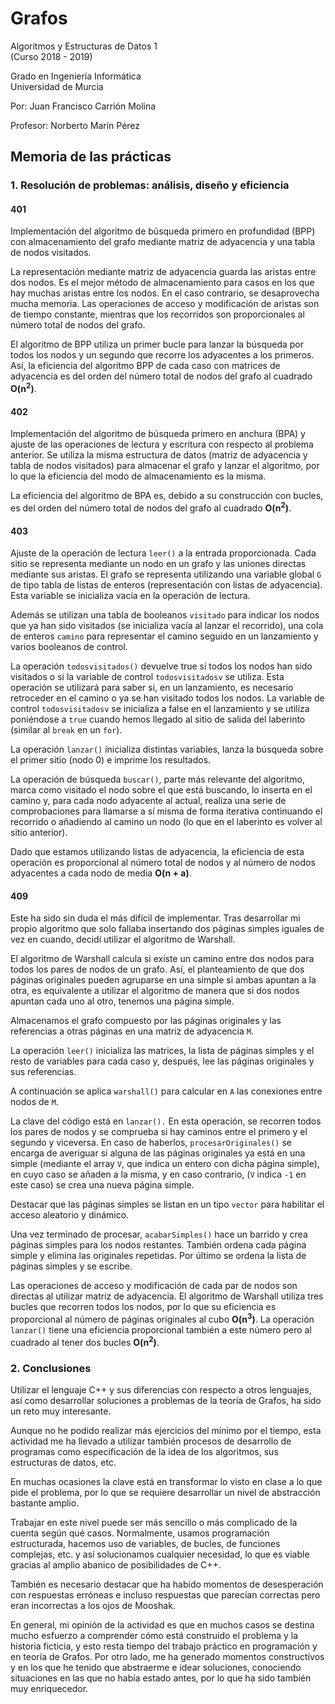 # Grafos

Algoritmos y Estructuras de Datos 1  
(Curso 2018 - 2019)

Grado en Ingeniería Informática  
Universidad de Murcia

Por: Juan Francisco Carrión Molina

Profesor: Norberto Marín Pérez

## Memoria de las prácticas

### 1. Resolución de problemas: análisis, diseño y eficiencia

#### 401

Implementación del algoritmo de búsqueda primero en profundidad (BPP) con almacenamiento del grafo mediante matriz de adyacencia y una tabla de nodos visitados.

La representación mediante matriz de adyacencia guarda las aristas entre dos nodos. Es el mejor método de almacenamiento para casos en los que hay muchas aristas entre los nodos. En el caso contrario, se desaprovecha mucha memoria. Las operaciones de acceso y modificación de aristas son de tiempo constante, mientras que los recorridos son proporcionales al número total de nodos del grafo.

El algoritmo de BPP utiliza un primer bucle para lanzar la búsqueda por todos los nodos y un segundo que recorre los adyacentes a los primeros. Así, la eficiencia del algoritmo BPP de cada caso con matrices de adyacencia es del orden del número total de nodos del grafo al cuadrado **O(n<sup>2</sup>)**.

#### 402

Implementación del algoritmo de búsqueda primero en anchura (BPA) y ajuste de las operaciones de lectura y escritura con respecto al problema anterior. Se utiliza la misma estructura de datos (matriz de adyacencia y tabla de nodos visitados) para almacenar el grafo y lanzar el algoritmo, por lo que la eficiencia del modo de almacenamiento es la misma.

La eficiencia del algoritmo de BPA es, debido a su construcción con bucles, es del orden del número total de nodos del grafo al cuadrado **O(n<sup>2</sup>)**.

#### 403

Ajuste de la operación de lectura `leer()` a la entrada proporcionada. Cada sitio se representa mediante un nodo en un grafo y las uniones directas mediante sus aristas. El grafo se representa utilizando una variable global `G` de tipo tabla de listas de enteros (representación con listas de adyacencia). Esta variable se inicializa vacía en la operación de lectura.

Además se utilizan una tabla de booleanos `visitado` para indicar los nodos que ya han sido visitados (se inicializa vacía al lanzar el recorrido), una cola de enteros `camino` para representar el camino seguido en un lanzamiento y varios booleanos de control.

La operación `todosvisitados()` devuelve true si todos los nodos han sido visitados o si la variable de control `todosvisitadosv` se utiliza. Esta operación se utilizará para saber si, en un lanzamiento, es necesario retroceder en el camino o ya se han visitado todos los nodos. La variable de control `todosvisitadosv` se inicializa a false en el lanzamiento y se utiliza poniéndose a `true` cuando hemos llegado al sitio de salida del laberinto (similar al `break` en un `for`).

La operación `lanzar()` inicializa distintas variables, lanza la búsqueda sobre el primer sitio (nodo 0) e imprime los resultados.

La operación de búsqueda `buscar()`, parte más relevante del algoritmo, marca como visitado el nodo sobre el que está buscando, lo inserta en el camino y, para cada nodo adyacente al actual, realiza una serie de comprobaciones para llamarse a sí misma de forma iterativa continuando el recorrido o añadiendo al camino un nodo (lo que en el laberinto es volver al sitio anterior).

Dado que estamos utilizando listas de adyacencia, la eficiencia de esta operación es proporcional al número total de nodos y al número de nodos adyacentes a cada nodo de media **O(n + a)**.

#### 409

Este ha sido sin duda el más difícil de implementar. Tras desarrollar mi propio algoritmo que solo fallaba insertando dos páginas simples iguales de vez en cuando, decidí utilizar el algoritmo de Warshall.

El algoritmo de Warshall calcula si existe un camino entre dos nodos para todos los pares de nodos de un grafo. Así, el planteamiento de que dos páginas originales pueden agruparse en una simple si ambas apuntan a la otra, es equivalente a utilizar el algoritmo de manera que si dos nodos apuntan cada uno al otro, tenemos una página simple.

Almacenamos el grafo compuesto por las páginas originales y las referencias a otras páginas en una matriz de adyacencia `M`.

La operación `leer()` inicializa las matrices, la lista de páginas simples y el resto de variables para cada caso y, después, lee las páginas originales y sus referencias.

A continuación se aplica `warshall()` para calcular en `A` las conexiones entre nodos de `M`.

La clave del código está en `lanzar().` En esta operación, se recorren todos los pares de nodos y se comprueba si hay caminos entre el primero y el segundo y viceversa. En caso de haberlos, `procesarOriginales()` se encarga de averiguar si alguna de las páginas originales ya está en una simple (mediante el array `V`, que indica un entero con dicha página simple), en cuyo caso se añaden a la misma, y en caso contrario, (`V` indica `-1` en este caso) se crea una nueva página simple.

Destacar que las páginas simples se listan en un tipo `vector` para habilitar el acceso aleatorio y dinámico.

Una vez terminado de procesar, `acabarSimples()` hace un barrido y crea páginas simples para los nodos restantes. También ordena cada página simple y elimina las originales repetidas. Por último se ordena la lista de páginas simples y se escribe.

Las operaciones de acceso y modificación de cada par de nodos son directas al utilizar matriz de adyacencia. El algoritmo de Warshall utiliza tres bucles que recorren todos los nodos, por lo que su eficiencia es proporcional al número de páginas originales al cubo **O(n<sup>3</sup>)**. La operación `lanzar()` tiene una eficiencia proporcional también a este número pero al cuadrado al tener dos bucles **O(n<sup>2</sup>)**.

### 2. Conclusiones

Utilizar el lenguaje C++ y sus diferencias con respecto a otros lenguajes, así como desarrollar soluciones a problemas de la teoría de Grafos, ha sido un reto muy interesante.

Aunque no he podido realizar más ejercicios del mínimo por el tiempo, esta actividad me ha llevado a utilizar también procesos de desarrollo de programas como especificación de la idea de los algoritmos, sus estructuras de datos, etc.

En muchas ocasiones la clave está en transformar lo visto en clase a lo que pide el problema, por lo que se requiere desarrollar un nivel de abstracción bastante amplio.

Trabajar en este nivel puede ser más sencillo o más complicado de la cuenta según qué casos. Normalmente, usamos programación estructurada, hacemos uso de variables, de bucles, de funciones complejas, etc. y así solucionamos cualquier necesidad, lo que es viable gracias al amplio abanico de posibilidades de C++.

También es necesario destacar que ha habido momentos de desesperación con respuestas erróneas e incluso respuestas que parecían correctas pero eran incorrectas a los ojos de Mooshak.

En general, mi opinión de la actividad es que en muchos casos se destina mucho esfuerzo a comprender cómo está construido el problema y la historia ficticia, y esto resta tiempo del trabajo práctico en programación y en teoría de Grafos. Por otro lado, me ha generado momentos constructivos y en los que he tenido que abstraerme e idear soluciones, conociendo situaciones en las que no había estado antes, por lo que ha sido también muy enriquecedor.
